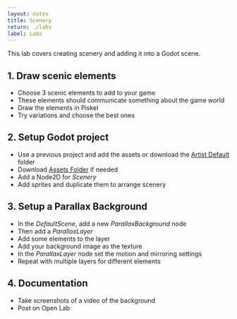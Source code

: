 ```yaml
---
layout: notes
title: Scenery
return: ./labs
label: Labs
---
```


This lab covers creating scenery and adding it into a Godot scene.

## 1. Draw scenic elements
- Choose 3 scenic elements to add to your game
- These elements should communicate something about the game world
- Draw the elements in Piskel
- Try variations and choose the best ones

## 2. Setup Godot project
- Use a previous project and add the assets or download the [Artist Default](./Artist_Default.zip) folder
- Download [Assets Folder](./Assets.zip) if needed
- Add a Node2D for *Scenery*
- Add sprites and duplicate them to arrange scenery

## 3. Setup a Parallax Background
- In the *DefaultScene*, add a new *ParallaxBackground* node
- Then add a *ParallaxLayer*
- Add some elements to the layer
- Add your background image as the texture 
- In the *ParallaxLayer* node set the motion and mirroring settings
- Repeat with multiple layers for different elements

## 4. Documentation
- Take screenshots of a video of the background
- Post on Open Lab

